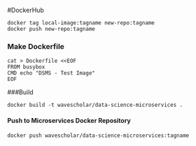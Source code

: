 
#DockerHub

```
docker tag local-image:tagname new-repo:tagname
docker push new-repo:tagname
```

### Make Dockerfile
```
cat > Dockerfile <<EOF
FROM busybox
CMD echo "DSMS - Test Image"
EOF
```
###Build
```
docker build -t wavescholar/data-science-microservices .
```
#### Push to Microservices Docker Repository
```
docker push wavescholar/data-science-microservices:tagname
```
